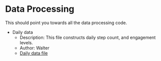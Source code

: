 # Data Processing

This should point you towards all the data processing code.

* Daily data
   * Description: This file constructs daily step count, and engagement levels.
   * Author: Walter
   * [Daily data file](/Walter/daily/dailydata.R)




